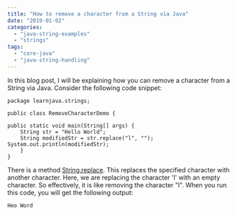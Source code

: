 ```yaml
---
title: "How to remove a character from a String via Java"
date: "2019-01-02"
categories: 
  - "java-string-examples"
  - "strings"
tags: 
  - "core-java"
  - "java-string-handling"
---
```


In this blog post, I will be explaining how you can remove a character from a String via Java. Consider the following code snippet:

````
package learnjava.strings;

public class RemoveCharacterDemo {

public static void main(String[] args) { 
    String str = "Hello World"; 
    String modifiedStr = str.replace("l", ""); System.out.println(modifiedStr);
    }
}
````

There is a method [String.replace](https://docs.oracle.com/javase/8/docs/api/java/lang/String.html#replace-char-char-). This replaces the specified character with another character. Here, we are replacing the character 'l' with an empty character. So effectively, it is like removing the character "l". When you run this code, you will get the following output:

```
Heo Word
```
